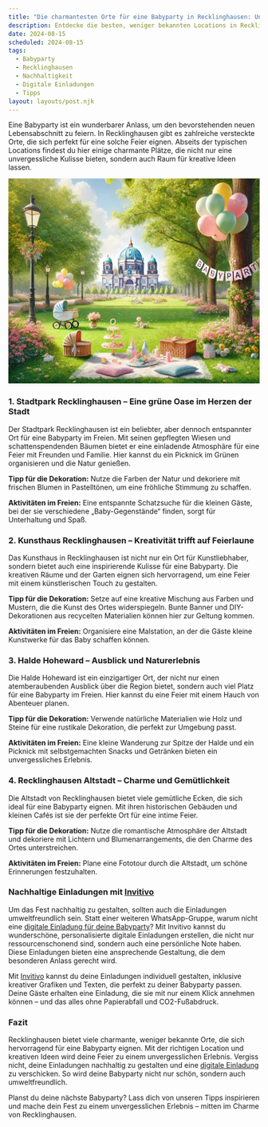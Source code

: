 ```yaml
---
title: "Die charmantesten Orte für eine Babyparty in Recklinghausen: Unentdeckte Schätze und nachhaltige Ideen"
description: Entdecke die besten, weniger bekannten Locations in Recklinghausen für eine unvergessliche Babyparty, inklusive nachhaltiger Einladungen und kreativer Dekorationstipps.
date: 2024-08-15
scheduled: 2024-08-15
tags:
  - Babyparty
  - Recklinghausen
  - Nachhaltigkeit
  - Digitale Einladungen
  - Tipps
layout: layouts/post.njk
---
```


Eine Babyparty ist ein wunderbarer Anlass, um den bevorstehenden neuen Lebensabschnitt zu feiern. In Recklinghausen gibt es zahlreiche versteckte Orte, die sich perfekt für eine solche Feier eignen. Abseits der typischen Locations findest du hier einige charmante Plätze, die nicht nur eine unvergessliche Kulisse bieten, sondern auch Raum für kreative Ideen lassen.

![Babyparty im Park](/img/picnic-park.webp)

### 1. **Stadtpark Recklinghausen – Eine grüne Oase im Herzen der Stadt**

Der Stadtpark Recklinghausen ist ein beliebter, aber dennoch entspannter Ort für eine Babyparty im Freien. Mit seinen gepflegten Wiesen und schattenspendenden Bäumen bietet er eine einladende Atmosphäre für eine Feier mit Freunden und Familie. Hier kannst du ein Picknick im Grünen organisieren und die Natur genießen.

**Tipp für die Dekoration:** Nutze die Farben der Natur und dekoriere mit frischen Blumen in Pastelltönen, um eine fröhliche Stimmung zu schaffen.

**Aktivitäten im Freien:** Eine entspannte Schatzsuche für die kleinen Gäste, bei der sie verschiedene „Baby-Gegenstände“ finden, sorgt für Unterhaltung und Spaß.

### 2. **Kunsthaus Recklinghausen – Kreativität trifft auf Feierlaune**

Das Kunsthaus in Recklinghausen ist nicht nur ein Ort für Kunstliebhaber, sondern bietet auch eine inspirierende Kulisse für eine Babyparty. Die kreativen Räume und der Garten eignen sich hervorragend, um eine Feier mit einem künstlerischen Touch zu gestalten.

**Tipp für die Dekoration:** Setze auf eine kreative Mischung aus Farben und Mustern, die die Kunst des Ortes widerspiegeln. Bunte Banner und DIY-Dekorationen aus recycelten Materialien können hier zur Geltung kommen.

**Aktivitäten im Freien:** Organisiere eine Malstation, an der die Gäste kleine Kunstwerke für das Baby schaffen können.

### 3. **Halde Hoheward – Ausblick und Naturerlebnis**

Die Halde Hoheward ist ein einzigartiger Ort, der nicht nur einen atemberaubenden Ausblick über die Region bietet, sondern auch viel Platz für eine Babyparty im Freien. Hier kannst du eine Feier mit einem Hauch von Abenteuer planen.

**Tipp für die Dekoration:** Verwende natürliche Materialien wie Holz und Steine für eine rustikale Dekoration, die perfekt zur Umgebung passt.

**Aktivitäten im Freien:** Eine kleine Wanderung zur Spitze der Halde und ein Picknick mit selbstgemachten Snacks und Getränken bieten ein unvergessliches Erlebnis.

### 4. **Recklinghausen Altstadt – Charme und Gemütlichkeit**

Die Altstadt von Recklinghausen bietet viele gemütliche Ecken, die sich ideal für eine Babyparty eignen. Mit ihren historischen Gebäuden und kleinen Cafés ist sie der perfekte Ort für eine intime Feier.

**Tipp für die Dekoration:** Nutze die romantische Atmosphäre der Altstadt und dekoriere mit Lichtern und Blumenarrangements, die den Charme des Ortes unterstreichen.

**Aktivitäten im Freien:** Plane eine Fototour durch die Altstadt, um schöne Erinnerungen festzuhalten.

### **Nachhaltige Einladungen mit [Invitivo](https://invitivo.com/create)**

Um das Fest nachhaltig zu gestalten, sollten auch die Einladungen umweltfreundlich sein. Statt einer weiteren WhatsApp-Gruppe, warum nicht eine [digitale Einladung für deine Babyparty](https://invitivo.com/)? Mit Invitivo kannst du wunderschöne, personalisierte digitale Einladungen erstellen, die nicht nur ressourcenschonend sind, sondern auch eine persönliche Note haben. Diese Einladungen bieten eine ansprechende Gestaltung, die dem besonderen Anlass gerecht wird.

Mit [Invitivo](https://invitivo.com/) kannst du deine Einladungen individuell gestalten, inklusive kreativer Grafiken und Texten, die perfekt zu deiner Babyparty passen. Deine Gäste erhalten eine Einladung, die sie mit nur einem Klick annehmen können – und das alles ohne Papierabfall und CO2-Fußabdruck.

### **Fazit**

Recklinghausen bietet viele charmante, weniger bekannte Orte, die sich hervorragend für eine Babyparty eignen. Mit der richtigen Location und kreativen Ideen wird deine Feier zu einem unvergesslichen Erlebnis. Vergiss nicht, deine Einladungen nachhaltig zu gestalten und eine [digitale Einladung](https://invitivo.com) zu verschicken. So wird deine Babyparty nicht nur schön, sondern auch umweltfreundlich.

Planst du deine nächste Babyparty? Lass dich von unseren Tipps inspirieren und mache dein Fest zu einem unvergesslichen Erlebnis – mitten im Charme von Recklinghausen.
